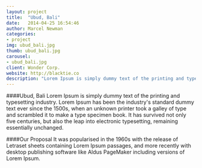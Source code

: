 ```yaml
---
layout: project
title:  "Ubud, Bali"
date:   2014-04-25 16:54:46
author: Marcel Newman
categories:
- project
img: ubud_bali.jpg
thumb: ubud_bali.jpg
carousel:
- ubud_bali.jpg
client: Wonder Corp.
website: http://blacktie.co
description: "Lorem Ipsum is simply dummy text of the printing and typesetting industry. Lorem Ipsum has been the industry's standard dummy text ever since the 1500s, when an unknown printer took a galley of type and scrambled it to make a type specimen book. It has survived not only five centuries, but also the leap into electronic typesetting, remaining essentially unchanged."
---
```

####Ubud, Bali
Lorem Ipsum is simply dummy text of the printing and typesetting industry. Lorem Ipsum has been the industry's standard dummy text ever since the 1500s, when an unknown printer took a galley of type and scrambled it to make a type specimen book. It has survived not only five centuries, but also the leap into electronic typesetting, remaining essentially unchanged.

####Our Proposal
It was popularised in the 1960s with the release of Letraset sheets containing Lorem Ipsum passages, and more recently with desktop publishing software like Aldus PageMaker including versions of Lorem Ipsum.